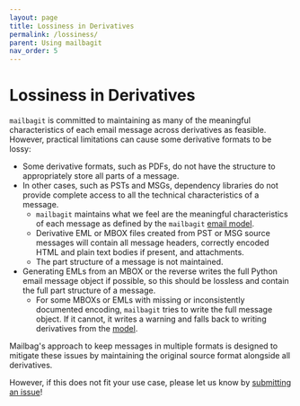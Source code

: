 ```yaml
---
layout: page
title: Lossiness in Derivatives
permalink: /lossiness/
parent: Using mailbagit
nav_order: 5
---
```


# Lossiness in Derivatives

`mailbagit` is committed to maintaining as many of the meaningful characteristics of each email message across derivatives as feasible. However, practical limitations can cause some derivative formats to be lossy:

* Some derivative formats, such as PDFs, do not have the structure to appropriately store all parts of a message.
* In other cases, such as PSTs and MSGs, dependency libraries do not provide complete access to all the technical characteristics of a message.
	* `mailbagit` maintains what we feel are the meaningful characteristics of each message as defined by the `mailbagit` [email model](https://github.com/UAlbanyArchives/mailbag/blob/develop/mailbag/models.py).
	* Derivative EML or MBOX files created from PST or MSG source messages will contain all message headers, correctly encoded HTML and plain text bodies if present, and attachments.
	* The part structure of a message is not maintained.
* Generating EMLs from an MBOX or the reverse writes the full Python email message object if possible, so this should be lossless and contain the full part structure of a message.
	* For some MBOXs or EMLs with missing or inconsistently documented encoding, `mailbagit` tries to write the full message object. If it cannot, it writes a warning and falls back to writing derivatives from the [model](https://github.com/UAlbanyArchives/mailbag/blob/develop/mailbag/models.py).

Mailbag's approach to keep messages in multiple formats is designed to mitigate these issues by maintaining the original source format alongside all derivatives.

However, if this does not fit your use case, please let us know by [submitting an issue](https://github.com/UAlbanyArchives/mailbag/issues)!
